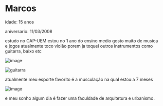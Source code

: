 # Marcos
idade: 15 anos

aniversario: 11/03/2008

estudo no CAP-UEM
estou no 1 ano do ensino medio
gosto muito de musica e jogos
atualmente toco violão porem ja toquei outros instrumentos como guitarra, baixo etc

![image](https://github.com/marcosvinicius13CAP/marcos/assets/146108436/c9e6c437-4d49-4bf4-904e-d425b9d49359)

![guitarra](https://github.com/marcosvinicius13CAP/marcos/assets/146108436/3a82ee02-81a0-44f9-98c4-8a886461177e)

atualmente meu esporte favorito é a musculação na qual estou a 7 meses

![image](https://github.com/marcosvinicius13CAP/marcos/assets/146108436/059d20c3-a68e-4c04-ad32-87bd941a03e4)

e meu sonho algum dia é fazer uma faculdade de arquitetura e urbanismo.
